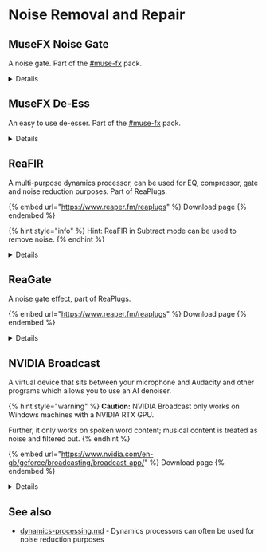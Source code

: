 # Noise Removal and Repair

## MuseFX Noise Gate

A noise gate. Part of the [#muse-fx](plugin-suites.md#muse-fx "mention") pack.

<details>

<summary>Details</summary>

See the pack for installation instructions.

A noise gate keeps noise in quiet parts out while not affecting the audio you want at all.

![](<../.gitbook/assets/image (5).png>)

</details>

## MuseFX De-Ess

An easy to use de-esser. Part of the [#muse-fx](plugin-suites.md#muse-fx "mention") pack.

<details>

<summary>Details</summary>

See the pack for installation instructions.

Has presets for female and male voices, harshness, sibilance, steel guitar and strings rosin.

![](<../.gitbook/assets/image (2) (1).png>)

</details>

## ReaFIR

A multi-purpose dynamics processor, can be used for EQ, compressor, gate and noise reduction purposes. Part of ReaPlugs.

{% embed url="https://www.reaper.fm/reaplugs" %}
Download page
{% endembed %}

{% hint style="info" %}
Hint: ReaFIR in Subtract mode can be used to remove noise.
{% endhint %}

<details>

<summary>Details</summary>

Copyright (C) 2006-2016, Cockos Incorporated VST PlugIn Technology by Steinberg Media Technologies GmbH

Information from the vendor:

* FFT based dynamics processor
* Supports FFT sizes of 128-32768
* Useful in/out frequency response display
* Supports defining response curves both using any number of points, or freehand mouse
* EQ - can be used as a linear phase mastering EQ, or as a super-effective surgical EQ
* Compressor - can compress at a fixed ratio with a per-band threshold
* Gate - can gate with per-band threshold
* Subtract - can build noise profiles and subtract noise from the signal

![](../.gitbook/assets/reafir.png)

</details>

## ReaGate

A noise gate effect, part of ReaPlugs.

{% embed url="https://www.reaper.fm/reaplugs" %}
Download page
{% endembed %}

<details>

<summary>Details</summary>

Copyright (C) 2006-2016, Cockos Incorporated VST PlugIn Technology by Steinberg Media Technologies GmbH

Information From the vendor:

* Ultra-configurable gate
* Sidechain filters, sidechain input
* Lookahead for pre-open
* Hold control
* Hysteresis control
* Variable RMS size
* Can send MIDI events on gate open/close
* Wet/dry mix, noise mix (can add noise when gate is open)

![](../.gitbook/assets/reagate.png)

</details>

## NVIDIA Broadcast

A virtual device that sits between your microphone and Audacity and other programs which allows you to use an AI denoiser.

{% hint style="warning" %}
**Caution:** NVIDIA Broadcast only works on Windows machines with a NVIDIA RTX GPU.

Further, it only works on spoken word content; musical content is treated as noise and filtered out.&#x20;
{% endhint %}

{% embed url="https://www.nvidia.com/en-gb/geforce/broadcasting/broadcast-app/" %}
Download page
{% endembed %}

<details>

<summary>Details</summary>

Copyright © 2022 NVIDIA Corporation

Requires NVIDIA GeForce RTX 2060, Quadro RTX 3000, TITAN RTX or higher

Full setup guide: [https://www.nvidia.com/en-gb/geforce/guides/broadcast-app-setup-guide/](https://www.nvidia.com/en-gb/geforce/guides/broadcast-app-setup-guide/)

Technically, NVIDIA Broadcast isn't a plugin but a virtual device. You will find it in Audacity's audio settings as an input. It does not show up in the Plugin Manager.

</details>

## See also

* &#x20;[dynamics-processing.md](dynamics-processing.md "mention") - Dynamics processors can often be used for noise reduction purposes
